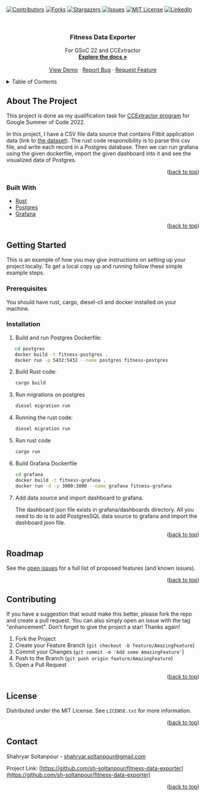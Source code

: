 <div id="top"></div>
<!--
*** Thanks for checking out the Best-README-Template. If you have a suggestion
*** that would make this better, please fork the repo and create a pull request
*** or simply open an issue with the tag "enhancement".
*** Don't forget to give the project a star!
*** Thanks again! Now go create something AMAZING! :D
-->



<!-- PROJECT SHIELDS -->
<!--
*** I'm using markdown "reference style" links for readability.
*** Reference links are enclosed in brackets [ ] instead of parentheses ( ).
*** See the bottom of this document for the declaration of the reference variables
*** for contributors-url, forks-url, etc. This is an optional, concise syntax you may use.
*** https://www.markdownguide.org/basic-syntax/#reference-style-links
-->
[![Contributors][contributors-shield]][contributors-url]
[![Forks][forks-shield]][forks-url]
[![Stargazers][stars-shield]][stars-url]
[![Issues][issues-shield]][issues-url]
[![MIT License][license-shield]][license-url]
[![LinkedIn][linkedin-shield]][linkedin-url]



<!-- PROJECT LOGO -->
<br />
<div align="center">

<h3 align="center">Fitness Data Exporter</h3>

  <p align="center">
    For GSoC 22 and CCExtractor
    <br />
    <a href="https://github.com/sh-soltanpour/fitness-data-exporter"><strong>Explore the docs »</strong></a>
    <br />
    <br />
    <a href="https://github.com/sh-soltanpour/fitness-data-exporter">View Demo</a>
    ·
    <a href="https://github.com/sh-soltanpour/fitness-data-exporter/issues">Report Bug</a>
    ·
    <a href="https://github.com/sh-soltanpour/fitness-data-exporter/issues">Request Feature</a>
  </p>
</div>



<!-- TABLE OF CONTENTS -->
<details>
  <summary>Table of Contents</summary>
  <ol>
    <li>
      <a href="#about-the-project">About The Project</a>
      <ul>
        <li><a href="#built-with">Built With</a></li>
      </ul>
    </li>
    <li>
      <a href="#getting-started">Getting Started</a>
      <ul>
        <li><a href="#prerequisites">Prerequisites</a></li>
        <li><a href="#installation">Installation</a></li>
      </ul>
    </li>
    <li><a href="#usage">Usage</a></li>
    <li><a href="#roadmap">Roadmap</a></li>
    <li><a href="#contributing">Contributing</a></li>
    <li><a href="#license">License</a></li>
    <li><a href="#contact">Contact</a></li>
    <li><a href="#acknowledgments">Acknowledgments</a></li>
  </ol>
</details>



<!-- ABOUT THE PROJECT -->

## About The Project

This project is done as my qualification task
for [CCExtractor program](https://ccextractor.org/public/gsoc/takehome/#export-data-from-myfitnesspal-to-grafana) for
Google Summer of Code 2022.

In this project, I have a CSV file data source that contains Fitbit application data (link
to [the dataset](https://ccextractor.org/public/gsoc/takehome/#export-data-from-myfitnesspal-to-grafana)). The rust code
responsibility is to parse this csv file, and write each record in a Postgres database. Then we can run grafana using
the given dockerfile, import the given dashboard into it and see the visualized data of Postgres.


<p align="right">(<a href="#top">back to top</a>)</p>

### Built With

* [Rust](https://www.rust-lang.org/)
* [Postgres](https://www.postgresql.org/)
* [Grafana](https://grafana.com/)

<p align="right">(<a href="#top">back to top</a>)</p>



<!-- GETTING STARTED -->

## Getting Started

This is an example of how you may give instructions on setting up your project locally. To get a local copy up and
running follow these simple example steps.

### Prerequisites

You should have rust, cargo, diesel-cli and docker installed on your machine.

### Installation

1. Build and run Postgres Dockerfile:

```sh
   cd postgres
   docker build -t fitness-postgres .
   docker run -p 5432:5432 --name postgres fitness-postgres
   ```

2. Build Rust code:

    ```sh
    cargo build
    ```

3. Run migrations on postgres

    ```sh
    diesel migration run
    ```

4. Running the rust code:

    ```sh
    diesel migration run
    ```

5. Run rust code
    ```sh
    cargo run
    ```
6. Build Grafana Dockerfile
    ```sh
   cd grafana
   docker build -t fitness-grafana .
   docker run -d -p 3000:3000 --name grafana fitness-grafana
    ```
7. Add data source and import dashboard to grafana.

   The dashboard json file exists in grafana/dashboards directory. All you need to do is to add PostgresSQL data source
   to grafana and import the dashboard json file.

<p align="right">(<a href="#top">back to top</a>)</p>


<!-- ROADMAP -->

## Roadmap

See the [open issues](https://github.com/sh-soltanpour/fitness-data-exporter/issues) for a full list of proposed
features (and known issues).

<p align="right">(<a href="#top">back to top</a>)</p>


<!-- CONTRIBUTING -->

## Contributing

If you have a suggestion that would make this better, please fork the repo and create a pull request. You can also
simply open an issue with the tag "enhancement". Don't forget to give the project a star! Thanks again!

1. Fork the Project
2. Create your Feature Branch (`git checkout -b feature/AmazingFeature`)
3. Commit your Changes (`git commit -m 'Add some AmazingFeature'`)
4. Push to the Branch (`git push origin feature/AmazingFeature`)
5. Open a Pull Request

<p align="right">(<a href="#top">back to top</a>)</p>



<!-- LICENSE -->

## License

Distributed under the MIT License. See `LICENSE.txt` for more information.

<p align="right">(<a href="#top">back to top</a>)</p>



<!-- CONTACT -->

## Contact

Shahryar Soltanpour - shahryar.soltanpour@gmail.com

Project
Link: [https://github.com/sh-soltanpour/fitness-data-exporter](https://github.com/sh-soltanpour/fitness-data-exporter)

<p align="right">(<a href="#top">back to top</a>)</p>



<!-- MARKDOWN LINKS & IMAGES -->
<!-- https://www.markdownguide.org/basic-syntax/#reference-style-links -->

[contributors-shield]: https://img.shields.io/github/contributors/sh-soltanpour/fitness-data-exporter.svg?style=for-the-badge

[contributors-url]: https://github.com/sh-soltanpour/fitness-data-exporter/graphs/contributors

[forks-shield]: https://img.shields.io/github/forks/sh-soltanpour/fitness-data-exporter.svg?style=for-the-badge

[forks-url]: https://github.com/sh-soltanpour/fitness-data-exporter/network/members

[stars-shield]: https://img.shields.io/github/stars/sh-soltanpour/fitness-data-exporter.svg?style=for-the-badge

[stars-url]: https://github.com/sh-soltanpour/fitness-data-exporter/stargazers

[issues-shield]: https://img.shields.io/github/issues/sh-soltanpour/fitness-data-exporter.svg?style=for-the-badge

[issues-url]: https://github.com/sh-soltanpour/fitness-data-exporter/issues

[license-shield]: https://img.shields.io/github/license/sh-soltanpour/fitness-data-exporter.svg?style=for-the-badge

[license-url]: https://github.com/sh-soltanpour/fitness-data-exporter/blob/master/LICENSE.txt

[linkedin-shield]: https://img.shields.io/badge/-LinkedIn-black.svg?style=for-the-badge&logo=linkedin&colorB=555

[linkedin-url]: https://linkedin.com/in/linkedin_username

[product-screenshot]: images/screenshot.png